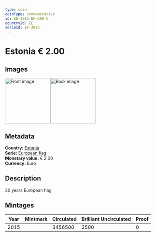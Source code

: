 ```yaml
---
type: coin
coinType: commemorative
id: EE-2015-EF-200-C
countryId: EE
serieId: EF-2015
---
```


# Estonia € 2.00

## Images

<img src="../../Images/common-2007-200.png" height="150" alt="Front image"><img src="Images/EE-2015-200-000.png" height="150" alt="Back image">

## Metadata

**Country:** [Estonia](../../Countries/Estonia/index.md)\
**Serie:** [European flag](index.md)\
**Monetary value:** € 2.00\
**Currency:** Euro

## Description
30 years European flag

## Mintages

| Year | Mintmark | Circulated | Brilliant Uncirculated | Proof |
| ---- | -------- | ---------- | ---------------------- | ----- |
| 2015 |  | 3456500 | 3500 | 0 |
